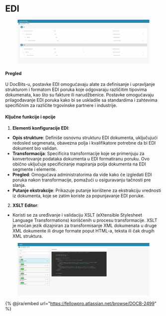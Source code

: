 # EDI

<figure><img src="../../../../.gitbook/assets/Bildschirmfoto 2024-05-08 um 09.49.21.png" alt=""><figcaption></figcaption></figure>

#### Pregled

U DocBits-u, postavke EDI omogućavaju alate za definisanje i upravljanje strukturom i formatom EDI poruka koje odgovaraju različitim tipovima dokumenata, kao što su fakture ili narudžbenice. Postavke omogućavaju prilagođavanje EDI poruka kako bi se uskladile sa standardima i zahtevima specifičnim za različite trgovinske partnere i industrije.

#### Ključne funkcije i opcije

1. **Elementi konfiguracije EDI**:
* **Opis strukture**: Definiše osnovnu strukturu EDI dokumenta, uključujući redosled segmenata, obavezna polja i kvalifikatore potrebne da bi EDI dokument bio validan.
* **Transformacija**: Specificira transformacije koje se primenjuju za konvertovanje podataka dokumenta u EDI formatiranu poruku. Ovo obično uključuje specificiranje mapiranja polja dokumenta na EDI segmente i elemente.
* **Pregled**: Omogućava administratorima da vide kako će izgledati EDI poruka nakon transformacije, pomažući u osiguravanju tačnosti pre slanja.
* **Putanje ekstrakcije**: Prikazuje putanje korištene za ekstrakciju vrednosti iz dokumenta, koje se zatim koriste za popunjavanje EDI poruke.
2. **XSLT Editor**:
* Koristi se za uređivanje i validaciju XSLT (eXtensible Stylesheet Language Transformations) korišćenih u procesu transformacije. XSLT je moćan jezik dizajniran za transformisanje XML dokumenata u druge XML dokumente ili druge formate poput HTML-a, teksta ili čak drugih XML struktura.

<figure><img src="../../../../.gitbook/assets/Bildschirmfoto 2024-05-08 um 09.49.59.png" alt=""><figcaption></figcaption></figure>

{% @jira/embed url="https://fellowpro.atlassian.net/browse/DOCB-2499" %}

